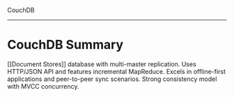 CouchDB

---


# **CouchDB Summary**
[[Document Stores]] database with multi-master replication. Uses HTTP/JSON API and features incremental MapReduce. Excels in offline-first applications and peer-to-peer sync scenarios. Strong consistency model with MVCC concurrency.